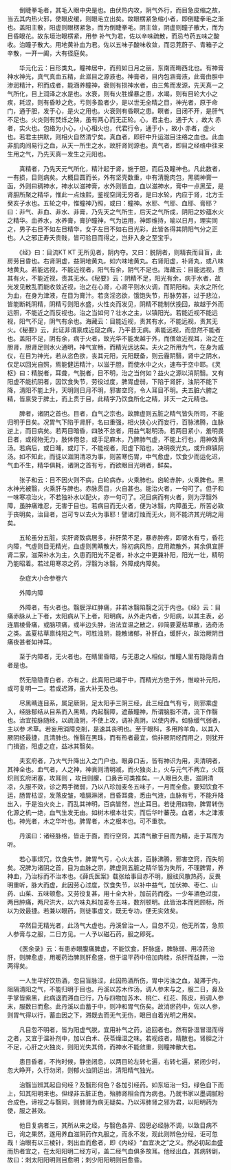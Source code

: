 <!-- { "loadSidebar": true } -->
　　倒睫拳毛者，其毛入眼中央是也。由伏热内攻，阴气外行，而目急皮缩之故，当去其内热火邪，使眼皮缓，则眼毛立出矣。故眼楞紧急缩小者，即倒睫拳毛之渐也。盖阳主散，阳虚则眼楞紧急，而为倒睫拳毛。阴主敛，阴虚则瞳子散大，而为目昏眼花。故东垣治眼楞紧，用参 补气为君，佐以辛味疏散，而忌芍药五味之酸收。治瞳子散大。用地黄补血为君。佐以五味子酸味收敛，而忌茺蔚子、青箱子之辛散，一开一阖，大有径庭矣。

　　华元化云：目形类丸，瞳神居中，而煎如日月之丽，东南而晦西北也。有神膏神水神光，真气真血五精，此滋目之源液也。神膏者，目内包涵膏液，此膏由胆中渗润精汁，积而成者，能涵养瞳神，衰则有损神水者，由三焦而发源，先天真一之气所化，目上润泽之水是也。水衰，则有火胜燥暴之患，水竭，则有目轮大小之疾，耗涩，则有昏眇之危，亏则多盈者少，是以世无全精之目，神光者，原于命门，通于胆，发于心，是火之用也。火衰则有昏瞑之患。瞑者，目闭不开，是肝气不足也。火炎则有焚烁之殃，虽有两心而无正轮。心，君主也，通于大 ，故大 赤者，实火也。包络为小心，小心相火也，代君行令，通于小 ，故小 赤者，虚火也。若君主拱默，则相火自然清宁矣。真血者，即肝中升运滋目注络之血也。此血非肌肉间易行之血，从天一所生之水，故肝肾同源也。真气者，即目之经络中往来生用之气，乃先天真一发生之元阳也。

　　真精者，乃先天元气所化，精汁起于肾，施于胆，而后及瞳神也。凡此数者，一有损，目则病矣。大概目圆而长，外有坚壳数重，中有清脆肉包，黑稠神膏一函，外则曰稠神水，神水以滋神膏，水外则皆血，血以滋神水，膏中一点黑莹，是肾胆所聚之精华，惟此一点烛熙，鉴视空阔无穷者，是曰水轮，内应于肾，北方壬癸亥子水也。五轮之中，惟瞳神乃照，或曰：瞳神。水耶、气耶、血耶、膏耶？曰：非气、非血、非水、非膏，乃先天之气所生，后天之气所成，阴阳之妙蕴水火之精华。血养水，水养膏，膏护瞳神，气为运用，神即维持，喻以日月，理实同之，男子右目不如左目精华，女子左目不如右目光彩，此皆各得其阴阳气分之正也。人之邪正寿夭贵贱，皆可验目而得之，岂非入身之至宝乎。

　　《经》曰：目流KT KT 无所见者，阴内夺。又曰：脱阴者，则精丧而目盲，此房劳目昏也。右肾阴虚，益阴地黄丸，如六味地黄丸。右肾阳虚，补肾丸，或八味地黄丸。若能远视，不能近视者，阳气有余，阴气不足也。海藏云：目能远视，责其有火，不能近视，责其无水。《秘要》云：阴精不足，阳光有余，病于水者，故光发见散乱而能收敛近视，治之在心肾，心肾平则水火调，而阴阳和。夫水之所化为血，在身为津液，在目为膏汁。若贪淫恣欲，饿饱失节，形脉劳甚，过于悲泣，皆能断耗阴精，阴精亏则阳水盛，火性炎而发见，阴精不能制伏挽回，故越于外而远照，不能近之而反视也。治之当如何？壮水之主，以镇阳光。若能近视不能远视，阳气不足，阴气有余也。海藏云：目能近视，责其有水，不能远视，责其无火。《秘要》云，此证非谓禀成近窥之病，乃平昔无病。素能远视，而忽然不能者也。盖阳不足，阴有余，病于火者，故光华不能发越于外，而偎敛近视耳，治之在胆肾，胆肾足则水火通明，神气宣畅，而精光远达矣。夫火之所用为气，在身为威仪，在目为神光，若从恣色欲，丧其元阳，元阳既备，则云霾阴翳，肾中之阴水，仅足以回光自照，焉能健运精汁，以滋于胆，而使水中之火，速布于空中耶。《灵枢》曰：精脱者，耳聋，气脱者，目不明，治之当何如？益火之源以消阴翳。又有阳虚不能抗阴者，因饮食失节，劳役过度，脾胃虚弱，下陷于肾肝，浊阴不能下降，清阳不能上升，天明则日月不明，邪害空窍，令人耳目不明。夫五脏六腑之精，皆禀受于脾土，而上贯于目，此精字乃饮食所化之精，非天一之元精也。

　　脾者，诸阴之首也。目者，血气之宗也。故脾虚则五脏之精气皆失所司，不能归明于目矣。况胃气下陷于肾肝，名曰重强，相火挟心火而妄行，百脉沸腾，血脉逆上，而目病矣。若两目暗昏，四肢不怠者，用益气聪明汤。若两目紧小，羞明畏日者，或视物无力，肢体倦怠，或手足麻木，乃脾肺气虚，不能上行也，用神效黄 汤。若病后，或日晡，或灯下，不能视者，阳虚下陷也，决明夜光丸，或升麻镇阴汤。如不知此，而徒以滋阴清凉为事，则苦寒伤胃，中气愈虚，饮食少而运化迟，气血不生，精华俱耗，诸阴之首有亏，而欲眼目光明者，鲜矣。

　　张子和云：目不因火则不病，白轮病赤，火乘肺也。囟轮赤肿，火乘脾也。黑水神光被翳，火乘肝与脾也。赤脉贯目，火自甚也。能治火者，一句可了。但子和一味寒凉治火，不若独补水以配火，亦一句可了。况目病而有火者，则为浮翳外障，虽肿痛难忍，无害于目也。若病目而无火者，便为冰翳，内障虽无，所苦必致于丧明矣，治目者，岂可专以去火为事耶！譬诸灯烛而无火，则不能济其光明之用矣。

　　五轮虽分五脏，实肝肾致病居多，非肝荣不足，暴赤肿疼，即肾水有亏，昏花内障，气虚则目无精光，血虚则黑睛散大，除初病风热，应用疏散外，其余俱宜肝肾二家，滋荣补水为主，久患而阳光不足者，补水之中更兼补阳，阳光一壮，精明乃能昭着。若过用寒凉之药，浮翳为冰翳，外障成内障矣。

　　杂症大小合参卷六

　　外障内障

　　外障者，有火者也。翳膜浮红肿痛，非若冰翳陷翳之沉于内也。《经》云：目痛赤脉从上下者，太阳病从下上者，阳明病，从外走内者，少阳病，以其主表，必连眉棱骨痛，或脑项痛，或半边头肿，治法宜温之散之，卯简要夏枯草散，选奇汤之类。盖夏枯草禀纯阳之气，可胜浊阴，能散诸郁，补肝血，缓肝火，故治厥阴目痛夜甚者如神耳。

　　至于内障者，无火者也。在睛里昏暗，与无患之人相似，惟瞳人里有隐隐青白者是也。

　　然无隐隐青白者，亦有之，此真阳已竭于中，而精光方绝于外，惟峻补元阳，或可复明一二。若或迟滞，虽大补无及也。

　　尽黑睛连目系，属足厥阴，足太阳手三阴三经，此三经血气有亏，则邪乘虚入，经脉郁结从目系而入黑睛，内起翳障，遮蔽瞳神，所谓脑脂不清，流下作翳也。治宜按脉随经，以疏浊阴，不使上攻，调补真阴，以使内养。如脉缓气弱者，主以参 术草。若妄用消障克削，是速其丧明也。至于眼科，多用羚羊角，以其入厥阴经最捷，且清肺也。惟翳在黑珠，而有热者最宜，倘非厥阴经而用之，则犹开门揖盗，阳虚之症，益冰其翳矣。

　　夫玄府者，乃大气升降出入之门户也。眼鼻口舌，皆有神识为用，夫清明者，其神全也。血气者，人之神，神衰则清明减，而火独炎上，火与元气不两立，火既炽则玄府闭塞，攻耳则 ，攻目则朦，口鼻舌可类推矣。一人眼目久患，滋阴清凉，久服不效，诊之两手微弱，乃以八珍加麦冬五味子，一月而全愈。要知饮食不运，肠胃枯涩，发落皮皱，噎膈淋闭，目昏耳聋，悉由气液，血脉有亏，不能升降出入，于是浊火炎上，而乱其神明，百病皆然，岂止耳目。若徒用四物，脾胃转伤化源之机一绝，血气生发无由。如树木根本壮实，而后华叶蕃茂。血者，木之津液也。神光者，木之华叶也。脾胃者，木之根本也。可不重欤。

　　丹溪曰：诸经脉络，皆走于面，而行空窍，其清气散于目而为精，走于耳而为听。

　　若心事烦冗，饮食失节，脾胃气亏，心火太甚，百脉沸腾，邪害空窍，而失明矣。况脾为诸阴之首，目为血脉之宗，脾虚则五脏之精华皆为失所，不理脾胃，养神血，乃治标而不治本也。《薛氏医案》载张给事目赤不明，服祛风散热药，反畏明重听，脉大而虚，此因劳心过度，饮食失节，以补中益气，加伏神、枣仁、山药、山茱、五味顿愈。又劳役复甚，用十全大补，加前药而痊。一少年酒色过度，两目肿痛，两尺洪大，以六味丸料加麦冬五味，数剂顿明。此皆治本而罔顾标，所以为效最捷。若兼以眼药，则徒事虚文，既无专功，便无实效矣。

　　卒然目无精光者，此汤气大虚也。丹溪曾治一人，目忽不见，他无所苦，急煎人参膏与之服，二日方见。一人予以磁石药，服之即死。

　　《医余录》云：有患赤眼腹痛脾虚，不能饮食，肝脉盛，脾脉弱、用凉药治肝，则脾愈虚，用暖药治脾则肝愈盛，但于温平药中倍加肉桂，杀肝而益脾，一治两得矣。

　　一人生平好饮热酒，忽目盲脉涩，此因热酒所伤，胃中污浊之血，凝滞于内，阻隔清阳之气，不能归明于目也。丹溪以苏木作汤，调人参末与之，服二日，鼻及手掌皆紫黑，此病退而滞血已行，乃与四物加苏木、桃仁、红花、陈皮，煎调人参末，服数日而愈。此丹溪以血蓄于中，则冲和胃气伤矣。故消瘀药中，佐以人参，则胃气得以行，蓄血因之下，滞既去而无气无伤，眼目自着光明之用矣。

　　凡目忽不明者，皆为阳虚气脱，宜用补气之药，追回者也。然有卧湿冒湿而得之者，又宜于温补剂中，加以白术、茯苓燥湿之味。若视歧者，精散也。肾胆之汁不足，心肝之火独炎，则阳光失其倚，而神水不能敛重，则瞳神散大也。

　　患目昏者，不拘时候，静坐闭息，以两目轮左转七遍，右转七遍，紧闭少时，忽大睁开，久行勿闭，则郁火浊阴运出，清阳精气独光。

　　治翳当辨其起自何经？及翳形何色？各加引经药。如东垣治一妇，绿色自下而上，知其阳明来也。但绿非五脏正色，殆肺肾相合而为病也。乃就书家以墨调腻粉合成色，谛视之与翳同，则肺肾为病无疑矣。乃以泻肺肾之邪为君，以阳明药为使，服之甚效。

　　他日复病者三，其所从来之经，与翳色各异、因思必经脉不调，以致目病不已，询之果然，遂用养血滋阴药作丸服之，而永不发，观此则辨色分经，讵可忽哉！治眼有以三棱针，刺出血而愈者，即《内经》“血宜决之”之义。然必初起血盛而热者宜之，在太阳阳明二经方可，盖二经气血俱多故耳。他经出血，其病转剧，故曰：刺太阳阳明则目愈明；刺少阳阳明则目愈昏。

